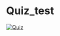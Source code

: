 # Quiz_test
<a href="https://quiz-test-brx.vercel.app/" target="_blank">
  <img src="https://user-images.githubusercontent.com/81830567/234112472-f18e3bb0-8161-4dd9-97de-3c71ecf3e39b.png" alt="Quiz" />
</a>

